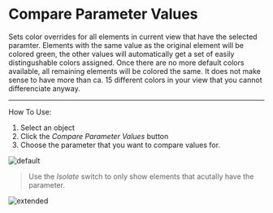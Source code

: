 # Compare Parameter Values

Sets color overrides for all elements in current view that have the selected paramter. Elements with the same value as the original element will be colored green, the other values will automatically get a set of easily distingushable colors assigned. Once there are no more default colors available, all remaining elements will be colored the same. 
It does not make sense to have more than ca. 15 different colors in your view that you cannot differenciate anyway.

---

How To Use:
1. Select an object
2. Click the *Compare Parameter Values* button
3. Choose the parameter that you want to compare values for.

![default](https://media.giphy.com/media/S9cW64PmETQ9z8IA8K/giphy.gif)

> Use the *Isolate* switch to only show elements that acutally have the parameter.

![extended](https://media.giphy.com/media/HIjW3s0oZNUSPXeVmH/giphy.gif)
